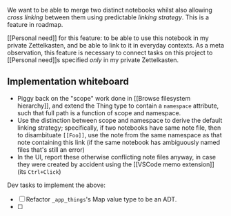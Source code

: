 We want to be able to merge two distinct notebooks whilst also allowing *cross linking* between them using predictable *linking strategy*. This is a feature in roadmap.

[[Personal need]] for this feature: to be able to use this notebook in my private Zettelkasten, and be able to link to it in everyday contexts. As a meta observation, this feature is necessary to connect tasks on this project to [[Personal need]]s specified *only* in my private Zettelkasten.

## Implementation whiteboard

- Piggy back on the "scope" work done in [[Browse filesystem hierarchy]], and extend the Thing type to contain a `namespace` attribute, such that full path is a function of scope and namespace.
- Use the distinction between scope and namespace to derive the default linking strategy; specifically, if two notebooks have same note file, then to disambituate `[[Foo]]`, use the note from the same namespace as that note containing this link (if the same notebook has ambiguously named files that's still an error)
- In the UI, report these otherwise conflicting note files anyway, in case they were created by accident using the [[VSCode memo extension]] (its `Ctrl+Click`)

Dev tasks to implement the above:

- [ ] Refactor `_app_things`'s Map value type to be an ADT.
- [ ] 